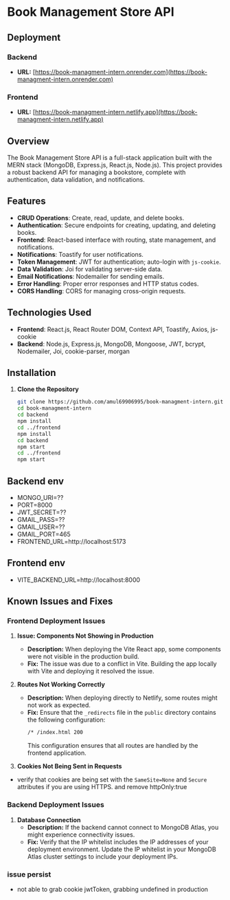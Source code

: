 
# Book Management Store API


## Deployment

### Backend
- **URL:** [https://book-managment-intern.onrender.com](https://book-managment-intern.onrender.com)

### Frontend
- **URL:** [https://book-managment-intern.netlify.app](https://book-managment-intern.netlify.app)


## Overview

The Book Management Store API is a full-stack application built with the MERN stack (MongoDB, Express.js, React.js, Node.js). This project provides a robust backend API for managing a bookstore, complete with authentication, data validation, and notifications.

## Features

- **CRUD Operations**: Create, read, update, and delete books.
- **Authentication**: Secure endpoints for creating, updating, and deleting books.
- **Frontend**: React-based interface with routing, state management, and notifications.
- **Notifications**: Toastify for user notifications.
- **Token Management**: JWT for authentication; auto-login with `js-cookie`.
- **Data Validation**: Joi for validating server-side data.
- **Email Notifications**: Nodemailer for sending emails.
- **Error Handling**: Proper error responses and HTTP status codes.
- **CORS Handling**: CORS for managing cross-origin requests.

## Technologies Used

- **Frontend**: React.js, React Router DOM, Context API, Toastify, Axios, js-cookie
- **Backend**: Node.js, Express.js, MongoDB, Mongoose, JWT, bcrypt, Nodemailer, Joi, cookie-parser, morgan

## Installation

1. **Clone the Repository**

   ```bash
   git clone https://github.com/amul69906995/book-managment-intern.git
   cd book-managment-intern
   cd backend
   npm install
   cd ../frontend
   npm install
   cd backend
   npm start
   cd ../frontend
   npm start
## Backend env
- MONGO_URI=??
- PORT=8000
- JWT_SECRET=??
- GMAIL_PASS=??
- GMAIL_USER=??
- GMAIL_PORT=465
- FRONTEND_URL=http://localhost:5173

## Frontend env
- VITE_BACKEND_URL=http://localhost:8000


## Known Issues and Fixes

### Frontend Deployment Issues

1. **Issue: Components Not Showing in Production**
   - **Description:** When deploying the Vite React app, some components were not visible in the production build.
   - **Fix:** The issue was due to a conflict in Vite. Building the app locally with Vite and deploying it resolved the issue.

2. **Routes Not Working Correctly**
   - **Description:** When deploying directly to Netlify, some routes might not work as expected.
   - **Fix:** Ensure that the `_redirects` file in the `public` directory contains the following configuration:
     ```bash
     /* /index.html 200
     ```
     This configuration ensures that all routes are handled by the frontend application.
3. **Cookies Not Being Sent in Requests**
 - verify that cookies are being set with the `SameSite=None` and `Secure` attributes if you are using HTTPS. and remove httpOnly:true
 ### Backend Deployment Issues

1. **Database Connection**
   - **Description:** If the backend cannot connect to MongoDB Atlas, you might experience connectivity issues.
   - **Fix:** Verify that the IP whitelist includes the IP addresses of your deployment environment. Update the IP whitelist in your MongoDB Atlas cluster settings to include your deployment IPs.


### issue persist
- not able to grab cookie jwtToken, grabbing undefined in production